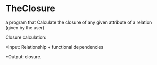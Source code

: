 # TheClosure
a program that Calculate the closure of any given attribute of a relation (given by the user)

 Closure calculation:

*Input:
Relationship + functional dependencies

*Output:
closure.
